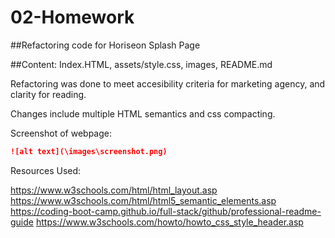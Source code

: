 # 02-Homework
 ##Refactoring code for Horiseon Splash Page

##Content: Index.HTML, assets/style.css, images, README.md 
 
Refactoring was done to meet accesibility criteria for marketing agency, and clarity for reading. 

Changes include multiple HTML semantics and css compacting. 

Screenshot of webpage:
```md
![alt text](\images\screenshot.png)
```

Resources Used:

https://www.w3schools.com/html/html_layout.asp
https://www.w3schools.com/html/html5_semantic_elements.asp
https://coding-boot-camp.github.io/full-stack/github/professional-readme-guide
https://www.w3schools.com/howto/howto_css_style_header.asp

